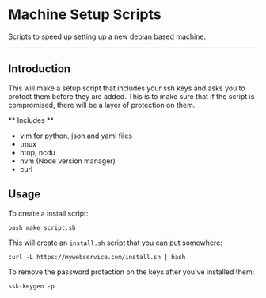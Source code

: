 # Machine Setup Scripts

Scripts to speed up setting up a new debian based machine.

---

## Introduction

This will make a setup script that includes your ssh keys and asks you to protect them before they are added. This is to make sure that if the script is compromised, there will be a layer of protection on them.

** Includes **

- vim for python, json and yaml files
- tmux
- htop, ncdu
- nvm (Node version manager)
- curl

## Usage

To create a install script:

```
bash make_script.sh
```

This will create an `install.sh` script that you can put somewhere:

```
curl -L https://mywebservice.com/install.sh | bash
```


To remove the password protection on the keys after you've installed them:

```
ssk-keygen -p
```


